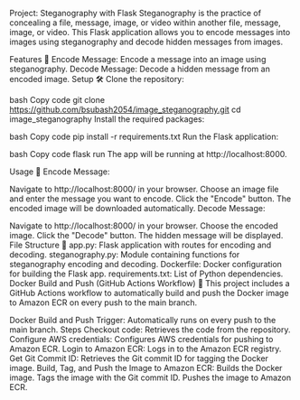 Project: Steganography with Flask
Steganography is the practice of concealing a file, message, image, or video within another file, message, image, or video. This Flask application allows you to encode messages into images using steganography and decode hidden messages from images.

Features 🚀
Encode Message: Encode a message into an image using steganography.
Decode Message: Decode a hidden message from an encoded image.
Setup 🛠️
Clone the repository:

bash
Copy code
git clone https://github.com/bsubash2054/image_steganography.git
cd image_steganography
Install the required packages:

bash
Copy code
pip install -r requirements.txt
Run the Flask application:

bash
Copy code
flask run
The app will be running at http://localhost:8000.

Usage 📝
Encode Message:

Navigate to http://localhost:8000/ in your browser.
Choose an image file and enter the message you want to encode.
Click the "Encode" button.
The encoded image will be downloaded automatically.
Decode Message:

Navigate to http://localhost:8000/ in your browser.
Choose the encoded image.
Click the "Decode" button.
The hidden message will be displayed.
File Structure 📁
app.py: Flask application with routes for encoding and decoding.
steganography.py: Module containing functions for steganography encoding and decoding.
Dockerfile: Docker configuration for building the Flask app.
requirements.txt: List of Python dependencies.
Docker Build and Push (GitHub Actions Workflow) 🐳
This project includes a GitHub Actions workflow to automatically build and push the Docker image to Amazon ECR on every push to the main branch.

Docker Build and Push
Trigger: Automatically runs on every push to the main branch.
Steps
Checkout code: Retrieves the code from the repository.
Configure AWS credentials: Configures AWS credentials for pushing to Amazon ECR.
Login to Amazon ECR: Logs in to the Amazon ECR registry.
Get Git Commit ID: Retrieves the Git commit ID for tagging the Docker image.
Build, Tag, and Push the Image to Amazon ECR:
Builds the Docker image.
Tags the image with the Git commit ID.
Pushes the image to Amazon ECR.
